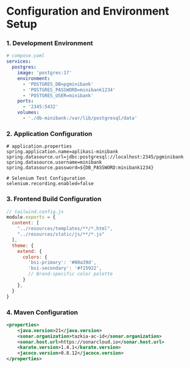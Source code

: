 # Configuration and Environment Setup

### 1. Development Environment
```yaml
# compose.yaml
services:
  postgres:
    image: 'postgres:17'
    environment:
      - 'POSTGRES_DB=pgminibank'
      - 'POSTGRES_PASSWORD=minibank1234'
      - 'POSTGRES_USER=minibank'
    ports:
      - '2345:5432'
    volumes:
      - './db-minibank:/var/lib/postgresql/data'
```

### 2. Application Configuration
```properties
# application.properties
spring.application.name=aplikasi-minibank
spring.datasource.url=jdbc:postgresql://localhost:2345/pgminibank
spring.datasource.username=minibank
spring.datasource.password=${DB_PASSWORD:minibank1234}

# Selenium Test Configuration
selenium.recording.enabled=false
```

### 3. Frontend Build Configuration
```javascript
// tailwind.config.js
module.exports = {
  content: [
    "../resources/templates/**/*.html",
    "../resources/static/js/**/*.js"
  ],
  theme: {
    extend: {
      colors: {
        'bsi-primary': '#00a39d',
        'bsi-secondary': '#f15922',
        // Brand-specific color palette
      }
    },
  }
}
```

### 4. Maven Configuration
```xml
<properties>
    <java.version>21</java.version>
    <sonar.organization>tazkia-ac-id</sonar.organization>
    <sonar.host.url>https://sonarcloud.io</sonar.host.url>
    <karate.version>1.4.1</karate.version>
    <jacoco.version>0.8.12</jacoco.version>
</properties>
```
